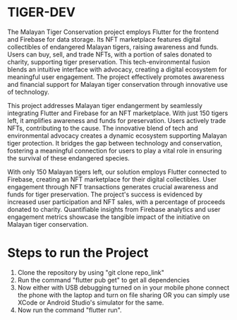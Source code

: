 # TIGER-DEV

The Malayan Tiger Conservation project employs Flutter for the frontend and Firebase for data storage. Its NFT marketplace features digital collectibles of endangered Malayan tigers, raising awareness and funds. Users can buy, sell, and trade NFTs, with a portion of sales donated to charity, supporting tiger preservation. This tech-environmental fusion blends an intuitive interface with advocacy, creating a digital ecosystem for meaningful user engagement. The project effectively promotes awareness and financial support for Malayan tiger conservation through innovative use of technology.

This project addresses Malayan tiger endangerment by seamlessly integrating Flutter and Firebase for an NFT marketplace. With just 150 tigers left, it amplifies awareness and funds for preservation. Users actively trade NFTs, contributing to the cause. The innovative blend of tech and environmental advocacy creates a dynamic ecosystem supporting Malayan tiger protection. It bridges the gap between technology and conservation, fostering a meaningful connection for users to play a vital role in ensuring the survival of these endangered species.

With only 150 Malayan tigers left, our solution employs Flutter connected to Firebase, creating an NFT marketplace for their digital collectibles. User engagement through NFT transactions generates crucial awareness and funds for tiger preservation. The project's success is evidenced by increased user participation and NFT sales, with a percentage of proceeds donated to charity. Quantifiable insights from Firebase analytics and user engagement metrics showcase the tangible impact of the initiative on Malayan tiger conservation.

# Steps to run the Project
1. Clone the repository by using "git clone repo_link"
2. Run the command "flutter pub get" to get all dependencies
3. Now either with USB debugging turned on in your mobile phone connect the phone with the laptop and turn on file sharing
  OR you can simply use XCode or Android Studio's simulator for the same.
4. Now run the command "flutter run".
